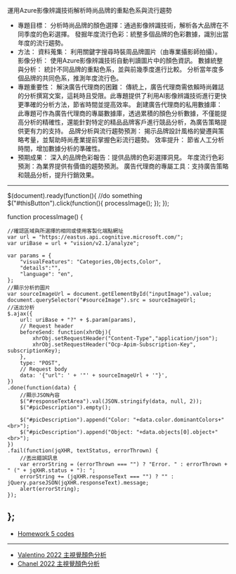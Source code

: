 運用Azure影像辨識技術解析時尚品牌的重點色系與流行趨勢

- 專題目標：
分析時尚品牌的顏色選擇：通過影像辨識技術，解析各大品牌在不同季度的色彩選擇。
發掘年度流行色彩：統整多個品牌的色彩數據，識別出當年度的流行趨勢。
- 方法：
資料蒐集：
利用關鍵字搜尋時裝周品牌圖片（由專業攝影師拍攝）。
影像分析：
使用Azure影像辨識技術自動判讀圖片中的顏色資訊。
數據統整與分析：
統計不同品牌的重點色系，並與前幾季度進行比較。
分析當年度多個品牌的共同色系，推測年度流行色。
- 專題重要性：
解決廣告代理商的困難：
傳統上，廣告代理商需依賴時尚雜誌的分析撰寫文案，這耗時且受限。此專題提供了利用AI影像辨識技術進行更快更準確的分析方法，節省時間並提高效率。
創建廣告代理商的私用數據庫：
此專題可作為廣告代理商的專屬數據庫，透過累積的顏色分析數據，不僅能提高分析的精確性，還能針對特定的精品品牌客戶進行競品分析，為廣告策略提供更有力的支持。
品牌分析與流行趨勢預測：
揭示品牌設計風格的變遷與策略考量，並幫助時尚產業提前掌握色彩流行趨勢。
效率提升：
節省人工分析時間，增加數據分析的準確性。
- 預期成果：
深入的品牌色彩報告：提供品牌的色彩選擇洞見。
年度流行色彩預測：為業界提供有價值的趨勢預測。
廣告代理商的專屬工具：支持廣告策略和競品分析，提升行銷效果。

-----
$(document).ready(function(){
    //do something
    $("#thisButton").click(function(){
        processImage();
    });
    });


function processImage() {
    
    //確認區域與所選擇的相同或使用客製化端點網址
    var url = "https://eastus.api.cognitive.microsoft.com/";
    var uriBase = url + "vision/v2.1/analyze";
    
    var params = {
        "visualFeatures": "Categories,Objects,Color",
        "details":"",
        "language": "en",
    };
    //顯示分析的圖片
    var sourceImageUrl = document.getElementById("inputImage").value;
    document.querySelector("#sourceImage").src = sourceImageUrl;
    //送出分析
    $.ajax({
        url: uriBase + "?" + $.param(params),
        // Request header
        beforeSend: function(xhrObj){
            xhrObj.setRequestHeader("Content-Type","application/json");
            xhrObj.setRequestHeader("Ocp-Apim-Subscription-Key", subscriptionKey);
        },
        type: "POST",
        // Request body
        data: '{"url": ' + '"' + sourceImageUrl + '"}',
    })
    .done(function(data) {
        //顯示JSON內容
        $("#responseTextArea").val(JSON.stringify(data, null, 2));
        $("#picDescription").empty();
        
        $("#picDescription").append("Color: "+data.color.dominantColors+"<br>");
        $("#picDescription").append("Object: "+data.objects[0].object+"<br>");
    })
    .fail(function(jqXHR, textStatus, errorThrown) {
        //丟出錯誤訊息
        var errorString = (errorThrown === "") ? "Error. " : errorThrown + " (" + jqXHR.status + "): ";
        errorString += (jqXHR.responseText === "") ? "" : jQuery.parseJSON(jqXHR.responseText).message;
        alert(errorString);
    });
};
-------
* [Homework 5 codes](https://github.com/HsinYu-W/LAT/blob/main/HW5/main.js)
---------
*  [Valentino 2022 主視覺顏色分析](valentino.png)
* [Chanel 2022 主視覺顏色分析](chanel.png)
